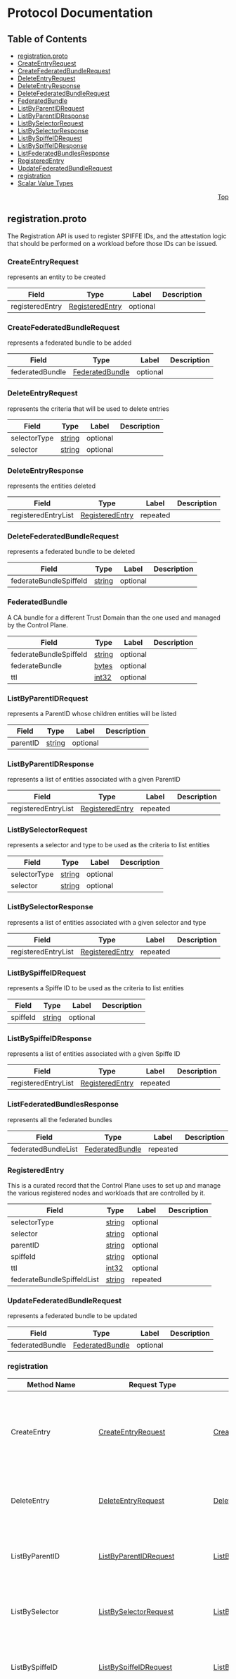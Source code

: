 # Protocol Documentation
<a name="top"/>

## Table of Contents
* [registration.proto](#registration.proto)
 * [CreateEntryRequest](#pb.CreateEntryRequest)
 * [CreateFederatedBundleRequest](#pb.CreateFederatedBundleRequest)
 * [DeleteEntryRequest](#pb.DeleteEntryRequest)
 * [DeleteEntryResponse](#pb.DeleteEntryResponse)
 * [DeleteFederatedBundleRequest](#pb.DeleteFederatedBundleRequest)
 * [FederatedBundle](#pb.FederatedBundle)
 * [ListByParentIDRequest](#pb.ListByParentIDRequest)
 * [ListByParentIDResponse](#pb.ListByParentIDResponse)
 * [ListBySelectorRequest](#pb.ListBySelectorRequest)
 * [ListBySelectorResponse](#pb.ListBySelectorResponse)
 * [ListBySpiffeIDRequest](#pb.ListBySpiffeIDRequest)
 * [ListBySpiffeIDResponse](#pb.ListBySpiffeIDResponse)
 * [ListFederatedBundlesResponse](#pb.ListFederatedBundlesResponse)
 * [RegisteredEntry](#pb.RegisteredEntry)
 * [UpdateFederatedBundleRequest](#pb.UpdateFederatedBundleRequest)
 * [registration](#pb.registration)
* [Scalar Value Types](#scalar-value-types)

<a name="registration.proto"/>
<p align="right"><a href="#top">Top</a></p>

## registration.proto

The Registration API is used to register SPIFFE IDs, and the attestation logic
that should be performed on a workload before those IDs can be issued.

<a name="pb.CreateEntryRequest"/>

### CreateEntryRequest

represents an entity to be created

| Field | Type | Label | Description |
| ----- | ---- | ----- | ----------- |
| registeredEntry | [RegisteredEntry](#pb.RegisteredEntry) | optional |  |


<a name="pb.CreateFederatedBundleRequest"/>

### CreateFederatedBundleRequest

represents a federated bundle to be added

| Field | Type | Label | Description |
| ----- | ---- | ----- | ----------- |
| federatedBundle | [FederatedBundle](#pb.FederatedBundle) | optional |  |


<a name="pb.DeleteEntryRequest"/>

### DeleteEntryRequest

represents the criteria that will be used to delete entries

| Field | Type | Label | Description |
| ----- | ---- | ----- | ----------- |
| selectorType | [string](#string) | optional |  |
| selector | [string](#string) | optional |  |


<a name="pb.DeleteEntryResponse"/>

### DeleteEntryResponse

represents the entities deleted

| Field | Type | Label | Description |
| ----- | ---- | ----- | ----------- |
| registeredEntryList | [RegisteredEntry](#pb.RegisteredEntry) | repeated |  |


<a name="pb.DeleteFederatedBundleRequest"/>

### DeleteFederatedBundleRequest

represents a federated bundle to be deleted

| Field | Type | Label | Description |
| ----- | ---- | ----- | ----------- |
| federateBundleSpiffeId | [string](#string) | optional |  |


<a name="pb.FederatedBundle"/>

### FederatedBundle

A CA bundle for a different Trust Domain than the one used and managed by the Control Plane.

| Field | Type | Label | Description |
| ----- | ---- | ----- | ----------- |
| federateBundleSpiffeId | [string](#string) | optional |  |
| federateBundle | [bytes](#bytes) | optional |  |
| ttl | [int32](#int32) | optional |  |


<a name="pb.ListByParentIDRequest"/>

### ListByParentIDRequest

represents a ParentID whose children entities will be listed

| Field | Type | Label | Description |
| ----- | ---- | ----- | ----------- |
| parentID | [string](#string) | optional |  |


<a name="pb.ListByParentIDResponse"/>

### ListByParentIDResponse

represents a list of entities associated with a given ParentID

| Field | Type | Label | Description |
| ----- | ---- | ----- | ----------- |
| registeredEntryList | [RegisteredEntry](#pb.RegisteredEntry) | repeated |  |


<a name="pb.ListBySelectorRequest"/>

### ListBySelectorRequest

represents a selector and type to be used as the criteria to list entities

| Field | Type | Label | Description |
| ----- | ---- | ----- | ----------- |
| selectorType | [string](#string) | optional |  |
| selector | [string](#string) | optional |  |


<a name="pb.ListBySelectorResponse"/>

### ListBySelectorResponse

represents a list of entities associated with a given selector and type

| Field | Type | Label | Description |
| ----- | ---- | ----- | ----------- |
| registeredEntryList | [RegisteredEntry](#pb.RegisteredEntry) | repeated |  |


<a name="pb.ListBySpiffeIDRequest"/>

### ListBySpiffeIDRequest

represents a Spiffe ID to be used as the criteria to list entities

| Field | Type | Label | Description |
| ----- | ---- | ----- | ----------- |
| spiffeId | [string](#string) | optional |  |


<a name="pb.ListBySpiffeIDResponse"/>

### ListBySpiffeIDResponse

represents a list of entities associated with a given Spiffe ID

| Field | Type | Label | Description |
| ----- | ---- | ----- | ----------- |
| registeredEntryList | [RegisteredEntry](#pb.RegisteredEntry) | repeated |  |


<a name="pb.ListFederatedBundlesResponse"/>

### ListFederatedBundlesResponse

represents all the federated bundles

| Field | Type | Label | Description |
| ----- | ---- | ----- | ----------- |
| federatedBundleList | [FederatedBundle](#pb.FederatedBundle) | repeated |  |


<a name="pb.RegisteredEntry"/>

### RegisteredEntry

This is a curated record that the Control Plane uses to set up and manage
the various registered nodes and workloads that are controlled by it.

| Field | Type | Label | Description |
| ----- | ---- | ----- | ----------- |
| selectorType | [string](#string) | optional |  |
| selector | [string](#string) | optional |  |
| parentID | [string](#string) | optional |  |
| spiffeId | [string](#string) | optional |  |
| ttl | [int32](#int32) | optional |  |
| federateBundleSpiffeIdList | [string](#string) | repeated |  |


<a name="pb.UpdateFederatedBundleRequest"/>

### UpdateFederatedBundleRequest

represents a federated bundle to be updated

| Field | Type | Label | Description |
| ----- | ---- | ----- | ----------- |
| federatedBundle | [FederatedBundle](#pb.FederatedBundle) | optional |  |





<a name="pb.registration"/>

### registration


| Method Name | Request Type | Response Type | Description |
| ----------- | ------------ | ------------- | ------------|
| CreateEntry | [CreateEntryRequest](#pb.CreateEntryRequest) | [CreateEntryResponse](#pb.CreateEntryResponse) | Creates an entry in the Registration table, used to assign SPIFFE IDs to nodes and workloads |
| DeleteEntry | [DeleteEntryRequest](#pb.DeleteEntryRequest) | [DeleteEntryResponse](#pb.DeleteEntryResponse) | Deletes a set of entries that match a given criteria |
| ListByParentID | [ListByParentIDRequest](#pb.ListByParentIDRequest) | [ListByParentIDResponse](#pb.ListByParentIDResponse) | Returns all the Entries associated with the ParentID value |
| ListBySelector | [ListBySelectorRequest](#pb.ListBySelectorRequest) | [ListBySelectorResponse](#pb.ListBySelectorResponse) | Returns all the entries associated with a selector value |
| ListBySpiffeID | [ListBySpiffeIDRequest](#pb.ListBySpiffeIDRequest) | [ListBySpiffeIDResponse](#pb.ListBySpiffeIDResponse) | Return all registration entries for which SPIFFE ID matches |
| CreateFederatedBundle | [CreateFederatedBundleRequest](#pb.CreateFederatedBundleRequest) | [CreateFederatedBundleResponse](#pb.CreateFederatedBundleResponse) | Creates an entry in the Federated bundle table to store the mappings of Federated SPIFFEIds and their associated CA bundle |
| ListFederatedBundles | [ListFederatedBundlesRequest](#pb.ListFederatedBundlesRequest) | [ListFederatedBundlesResponse](#pb.ListFederatedBundlesResponse) | Retrieve Federated bundles for all the Federated SPIFFEIds |
| UpdateFederatedBundle | [UpdateFederatedBundleRequest](#pb.UpdateFederatedBundleRequest) | [UpdateFederatedBundleResponse](#pb.UpdateFederatedBundleResponse) | Updates a particular Federated Bundle. Useful for rotation. |
| DeleteFederatedBundle | [DeleteFederatedBundleRequest](#pb.DeleteFederatedBundleRequest) | [DeleteFederatedBundleResponse](#pb.DeleteFederatedBundleResponse) | Delete a particular Federated Bundle. Used to destroy inter-domain trust. |



<a name="scalar-value-types"/>

## Scalar Value Types

| .proto Type | Notes | C++ Type | Java Type | Python Type |
| ----------- | ----- | -------- | --------- | ----------- |
| <a name="double"/> double |  | double | double | float |
| <a name="float"/> float |  | float | float | float |
| <a name="int32"/> int32 | Uses variable-length encoding. Inefficient for encoding negative numbers – if your field is likely to have negative values, use sint32 instead. | int32 | int | int |
| <a name="int64"/> int64 | Uses variable-length encoding. Inefficient for encoding negative numbers – if your field is likely to have negative values, use sint64 instead. | int64 | long | int/long |
| <a name="uint32"/> uint32 | Uses variable-length encoding. | uint32 | int | int/long |
| <a name="uint64"/> uint64 | Uses variable-length encoding. | uint64 | long | int/long |
| <a name="sint32"/> sint32 | Uses variable-length encoding. Signed int value. These more efficiently encode negative numbers than regular int32s. | int32 | int | int |
| <a name="sint64"/> sint64 | Uses variable-length encoding. Signed int value. These more efficiently encode negative numbers than regular int64s. | int64 | long | int/long |
| <a name="fixed32"/> fixed32 | Always four bytes. More efficient than uint32 if values are often greater than 2^28. | uint32 | int | int |
| <a name="fixed64"/> fixed64 | Always eight bytes. More efficient than uint64 if values are often greater than 2^56. | uint64 | long | int/long |
| <a name="sfixed32"/> sfixed32 | Always four bytes. | int32 | int | int |
| <a name="sfixed64"/> sfixed64 | Always eight bytes. | int64 | long | int/long |
| <a name="bool"/> bool |  | bool | boolean | boolean |
| <a name="string"/> string | A string must always contain UTF-8 encoded or 7-bit ASCII text. | string | String | str/unicode |
| <a name="bytes"/> bytes | May contain any arbitrary sequence of bytes. | string | ByteString | str |
